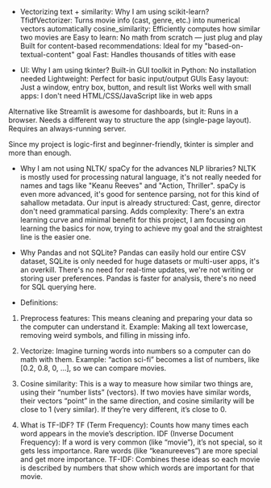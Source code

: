 - Vectorizing text + similarity:
Why I am using scikit-learn?
TfidfVectorizer:	Turns movie info (cast, genre, etc.) into numerical vectors automatically
cosine_similarity:	Efficiently computes how similar two movies are
Easy to learn:	No math from scratch — just plug and play
Built for content-based recommendations:	Ideal for my "based-on-textual-content" goal
Fast:	Handles thousands of titles with ease

- UI:
Why I am using tkinter?
Built-in GUI toolkit in Python:	   No installation needed
Lightweight:	Perfect for basic input/output GUIs
Easy layout:	Just a window, entry box, button, and result list
Works well with small apps:    I don't need HTML/CSS/JavaScript like in web apps

Alternative like Streamlit is awesome for dashboards, but it:
Runs in a browser.
Needs a different way to structure the app (single-page layout).
Requires an always-running server.

Since my project is logic-first and beginner-friendly, tkinter is simpler and more than enough.

- Why I am not using NLTK/ spaCy for the advances NLP libraries?
NLTK is mostly used for processing natural language, it's not really needed for names and tags like "Keanu Reeves" 
and "Action, Thriller".
spaCy is even more advanced, it's good for sentence parsing, not for this kind of sahallow metadata.
Our input is already structured: Cast, genre, director don't need grammatical parsing.
Adds complexity: There's an extra learning curve and minimal benefit for this project, I am focusing on learning the basics 
for now, trying to achieve my goal and the straightest line is the easier one.

- Why Pandas and not SQLite?
Pandas can easily hold our entire CSV dataset, SQLite is only needed for huge datasets or multi-user apps, it's an overkill.
There's no need for real-time updates, we're not writing or storing user preferences.
Pandas is faster for analysis, there's no need for SQL querying here.

- Definitions:
1. Preprocess features:
This means cleaning and preparing your data so the computer can understand it.
Example: Making all text lowercase, removing weird symbols, and filling in missing info.

2. Vectorize:
Imagine turning words into numbers so a computer can do math with them.
Example: “action sci-fi” becomes a list of numbers, like [0.2, 0.8, 0, ...], so we can compare movies.

3. Cosine similarity:
This is a way to measure how similar two things are, using their “number lists” (vectors).
If two movies have similar words, their vectors “point” in the same direction, and cosine similarity will be close to 1 (very similar).
If they’re very different, it’s close to 0.

4. What is TF-IDF?
TF (Term Frequency): Counts how many times each word appears in the movie’s description.
IDF (Inverse Document Frequency): If a word is very common (like “movie”), it’s not special, so it gets less importance. Rare words (like “keanureeves”) are more special and get more importance.
TF-IDF: Combines these ideas so each movie is described by numbers that show which words are important for that movie.
